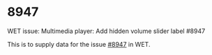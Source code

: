 # 8947
WET issue: Multimedia player: Add hidden volume slider label #8947

This is to supply data for the issue [#8947](https://github.com/wet-boew/wet-boew/pull/8947) in WET.